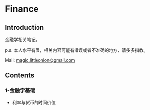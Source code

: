 # Finance

## Introduction

金融学相关笔记。

p.s. 本人水平有限，相关内容可能有错误或者不准确的地方，请多多指教。

Mail: magic.littleonion@gmail.com

## Contents

### 1-金融学基础

- 利率与货币的时间价值